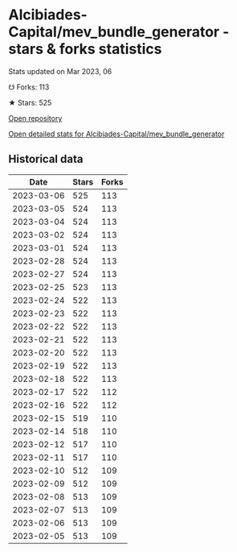 # Alcibiades-Capital/mev_bundle_generator - stars & forks statistics

Stats updated on Mar 2023, 06

☋ Forks: 113

★ Stars: 525

[Open repository](https://github.com/Alcibiades-Capital/mev_bundle_generator)

[Open detailed stats for Alcibiades-Capital/mev_bundle_generator](https://reviewgithub.com/rep/Alcibiades-Capital/mev_bundle_generator)

## Historical data
| Date | Stars | Forks |
|------|-------|-------|
| 2023-03-06 | 525 | 113 | 
| 2023-03-05 | 524 | 113 | 
| 2023-03-04 | 524 | 113 | 
| 2023-03-02 | 524 | 113 | 
| 2023-03-01 | 524 | 113 | 
| 2023-02-28 | 524 | 113 | 
| 2023-02-27 | 524 | 113 | 
| 2023-02-25 | 523 | 113 | 
| 2023-02-24 | 522 | 113 | 
| 2023-02-23 | 522 | 113 | 
| 2023-02-22 | 522 | 113 | 
| 2023-02-21 | 522 | 113 | 
| 2023-02-20 | 522 | 113 | 
| 2023-02-19 | 522 | 113 | 
| 2023-02-18 | 522 | 113 | 
| 2023-02-17 | 522 | 112 | 
| 2023-02-16 | 522 | 112 | 
| 2023-02-15 | 519 | 110 | 
| 2023-02-14 | 518 | 110 | 
| 2023-02-12 | 517 | 110 | 
| 2023-02-11 | 517 | 110 | 
| 2023-02-10 | 512 | 109 | 
| 2023-02-09 | 512 | 109 | 
| 2023-02-08 | 513 | 109 | 
| 2023-02-07 | 513 | 109 | 
| 2023-02-06 | 513 | 109 | 
| 2023-02-05 | 513 | 109 | 

